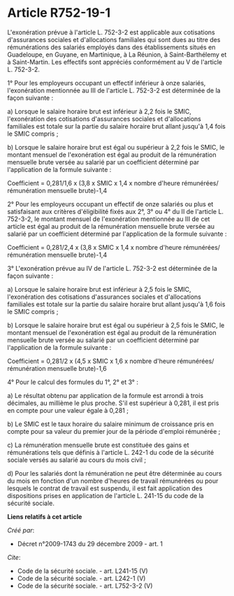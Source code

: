 # Article R752-19-1

L'exonération prévue à l'article L. 752-3-2 est applicable aux cotisations d'assurances sociales et d'allocations familiales
qui sont dues au titre des rémunérations des salariés employés dans des établissements situés en Guadeloupe, en Guyane, en
Martinique, à La Réunion, à Saint-Barthélemy et à Saint-Martin. Les effectifs sont appréciés conformément au V de l'article
L. 752-3-2.

1° Pour les employeurs occupant un effectif inférieur à onze salariés, l'exonération mentionnée au III de l'article L.
752-3-2 est déterminée de la façon suivante : 

a) Lorsque le salaire horaire brut est inférieur à 2,2 fois le SMIC, l'exonération des cotisations d'assurances sociales et
d'allocations familiales est totale sur la partie du salaire horaire brut allant jusqu'à 1,4 fois le SMIC compris ; 

b) Lorsque le salaire horaire brut est égal ou supérieur à 2,2 fois le SMIC, le montant mensuel de l'exonération est égal au
produit de la rémunération mensuelle brute versée au salarié par un coefficient déterminé par l'application de la formule
suivante : 

Coefficient = 0,281/1,6 x (3,8 x SMIC x 1,4 x nombre d'heure rémunérées/ rémunération mensuelle brute)-1,4 

2° Pour les employeurs occupant un effectif de onze salariés ou plus et satisfaisant aux critères d'éligibilité fixés aux 2°,
3° ou 4° du II de l'article L. 752-3-2, le montant mensuel de l'exonération mentionnée au III de cet article est égal au
produit de la rémunération mensuelle brute versée au salarié par un coefficient déterminé par l'application de la formule
suivante : 

Coefficient = 0,281/2,4 x (3,8 x SMIC x 1,4 x nombre d'heure rémunérées/ rémunération mensuelle brute)-1,4 

3° L'exonération prévue au IV de l'article L. 752-3-2 est déterminée de la façon suivante : 

a) Lorsque le salaire horaire brut est inférieur à 2,5 fois le SMIC, l'exonération des cotisations d'assurances sociales et
d'allocations familiales est totale sur la partie du salaire horaire brut allant jusqu'à 1,6 fois le SMIC compris ; 

b) Lorsque le salaire horaire brut est égal ou supérieur à 2,5 fois le SMIC, le montant mensuel de l'exonération est égal au
produit de la rémunération mensuelle brute versée au salarié par un coefficient déterminé par l'application de la formule
suivante : 

Coefficient = 0,281/2 x (4,5 x SMIC x 1,6 x nombre d'heure rémunérées/ rémunération mensuelle brute)-1,6 

4° Pour le calcul des formules du 1°, 2° et 3° : 

a) Le résultat obtenu par application de la formule est arrondi à trois décimales, au millième le plus proche. S'il est
supérieur à 0,281, il est pris en compte pour une valeur égale à 0,281 ; 

b) Le SMIC est le taux horaire du salaire minimum de croissance pris en compte pour sa valeur du premier jour de la période
d'emploi rémunérée ; 

c) La rémunération mensuelle brute est constituée des gains et rémunérations tels que définis à l'article L. 242-1 du code de
la sécurité sociale versés au salarié au cours du mois civil ; 

d) Pour les salariés dont la rémunération ne peut être déterminée au cours du mois en fonction d'un nombre d'heures de
travail rémunérées ou pour lesquels le contrat de travail est suspendu, il est fait application des dispositions prises en
application de l'article L. 241-15 du code de la sécurité sociale.

**Liens relatifs à cet article**

_Créé par_:

  - Décret n°2009-1743 du 29 décembre 2009 - art. 1

_Cite_:

  - Code de la sécurité sociale. - art. L241-15 (V)
  - Code de la sécurité sociale. - art. L242-1 (V)
  - Code de la sécurité sociale. - art. L752-3-2 (V)
